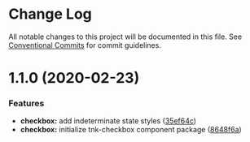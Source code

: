 # Change Log

All notable changes to this project will be documented in this file.
See [Conventional Commits](https://conventionalcommits.org) for commit guidelines.

# 1.1.0 (2020-02-23)


### Features

* **checkbox:** add indeterminate state styles ([35ef64c](https://github.com/dkk94/tunaiku-ui/commit/35ef64cd9f05b8177cad2bd63a9842d22c11516d))
* **checkbox:** initialize tnk-checkbox component package ([8648f6a](https://github.com/dkk94/tunaiku-ui/commit/8648f6acc111b533edfe8a03ff627be37ab8a179))
